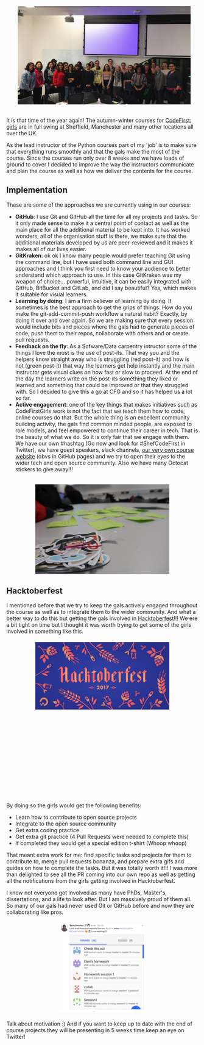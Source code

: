 <!--
.. title: CodeFirstGirls meets Hacktoberfest
.. slug: codefirstgirls-meets-hacktoberfest
.. date: 2017-11-01 16:00:26 UTC
.. tags:
.. category:
.. link:
.. description:
.. type: text
.. author: Tania A.
-->

<div style='width: 90%;
		height: auto;
		margin: 30px;
    text-align:center;'>
    <img src='/images/CFG_AW1.jpg'>
</div>

It is that time of the year again! The autumn-winter courses for
[CodeFirst: girls](http://www.codefirstgirls.org.uk/)
are in full swing at Sheffield, Manchester and many other locations all
 over the UK.

As the lead instructor of the Python courses part of my 'job' is to make sure
that everything runs smoothly and that the gals make the most of the course.
Since the courses run only over 8 weeks and we have loads of ground to cover I decided to
improve the way the instructors communicate and plan the course as well as how we deliver the
contents for the course.

## Implementation
These are some of the approaches we are currently using in our courses:

- **GitHub**: I use Git and GitHub all the time for all my projects and tasks. So it only made sense to make it a central point of contact as well as the main place for all the additional material to be kept into. It has worked wonders, all of the organisation stuff is there, we make sure that the additional materials developed by us are peer-reviewed and it makes it makes all of our lives easier.
- **GitKraken**: ok ok I know many people would prefer teaching Git using the command line, but I have used both command line and GUI approaches and I think you first need to know your audience to better understand which approach to use. In this case GitKraken was my weapon of choice... powerful, intuitive, it can be easily integrated with GitHub, BitBucket and GitLab, and did I say beautiful? Yes, which makes it suitable for visual learners.
- **Learning by doing**: I am a firm believer of learning by doing. It sometimes is the best approach to get the grips of things. How do you make the git-add-commit-push workflow a natural habit? Exactly, by doing it over and over again. So we are making sure that every session would include bits and pieces where the gals had to generate pieces of code, push them to their repos, collaborate with others and or create pull requests.
- **Feedback on the fly**: As a Sofware/Data carpentry intructor some of the things I love the most is the use of post-its. That way you and the helpers know straight away who is struggling (red post-it) and how is not (green post-it) that way the learners get help instantly and the main instructor gets visual clues on how fast or slow to proceed. At the end of the day the learners write on the post-its something they liked or learned and something that could be improved or that they struggled with. So I decided to give this a go at CFG and so it has helped us a lot so far.
- **Active engagement**: one of the key things that makes initiatives such as CodeFirstGirls work is not the fact that we teach them how to code, online courses do that. But the whole thing is an excellent community building activity, the gals find common minded people, are exposed to role models, and feel empowered to continue their career in tech. That is the beauty of what we do. So it is only fair that we engage with them. We have our own #hashtag (Go now and look for #ShefCodeFirst in Twitter), we have guest speakers, slack channels, [our very own course website](http://bitsandchips.me/Shef_CodeFirst_Python/) (obvs in GitHub pages) and we try to open their eyes to the wider tech and open source community. Also we have many Octocat stickers to give away!!!

<br/>
<div style='width: 70%;
		height: auto;
		margin: 0 auto;
    text-align:center;'>
    <img src='/images/CFG_AW2.jpg'>
</div>


## Hacktoberfest
I mentioned before that we try to keep the gals actively engaged throughout the course as well as to integrate them to the wider community.
And what a better way to do this but getting the gals involved in [Hacktoberfest](https://hacktoberfest.digitalocean.com/)!!! We ere a bit tight on time but I thought it was worth trying to get some of the girls involved in something like this.


<div style='width: 70%;
		height:400px;
		margin: 20px auto;
    text-align:center;'>
    <img src='/images/hacktoberfest.jpg'>
</div>

By doing so the girls would get the following benefits:

- Learn how to contribute to open source projects
- Integrate to the open source community
- Get extra coding practice
- Get extra git practice (4 Pull Requests were needed to complete this)
- If completed they would get a special edition t-shirt (Whoop whoop)

That meant extra work for me: find specific tasks and projects for them to contribute to, merge pull requests bonanza, and prepare extra gifs and guides on how to complete the tasks.
But it was totally worth it!!! I was more than delighted to see all the PR coming into our own repo as well as getting all the notifications from the girls getting involved in Hacktoberfest.

I know not everyone got involved as many have PhDs, Master's, dissertations, and a life to look after.
But I am massively proud of them all. So many of our gals had never used Git or GitHub before and now they
are collaborating like pros.

<div style='width: 45%;
		height: auto;
		margin: 20px auto;
    text-align:center;'>
    <img src='/images/PR_bonanza.png'>
</div>


Talk about motivation :) And if you want to keep up to date with the end of course projects they will be presenting in 5 weeks time keep an eye on Twitter!
